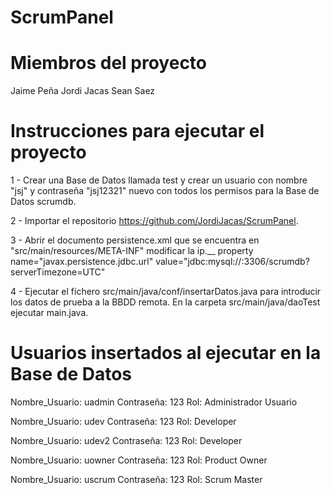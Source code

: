 # ScrumPanel

Miembros del proyecto
===========================================
Jaime Peña
Jordi Jacas
Sean Saez

Instrucciones para ejecutar el proyecto
===========================================

1 - Crear una Base de Datos llamada test y crear un usuario con nombre "jsj" y contraseña "jsj12321" 
    nuevo con todos los permisos para la Base de Datos scrumdb.

2 - Importar el repositorio https://github.com/JordiJacas/ScrumPanel.

3 - Abrir el documento persistence.xml que se encuentra en "src/main/resources/META-INF" modificar la ip.__
    property name="javax.persistence.jdbc.url" value="jdbc:mysql://<IP>:3306/scrumdb?serverTimezone=UTC"
    
4 - Ejecutar el fichero src/main/java/conf/insertarDatos.java para introducir los datos de prueba a la BBDD remota.
    En la carpeta src/main/java/daoTest ejecutar main.java.


Usuarios insertados al ejecutar en la Base de Datos
===================================================
Nombre_Usuario: uadmin
Contraseña: 123
Rol: Administrador Usuario

Nombre_Usuario: udev
Contraseña: 123
Rol: Developer

Nombre_Usuario: udev2
Contraseña: 123
Rol: Developer

Nombre_Usuario: uowner
Contraseña: 123
Rol: Product Owner

Nombre_Usuario: uscrum
Contraseña: 123
Rol: Scrum Master

